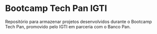 # Bootcamp Tech Pan IGTI
Repositório para armazenar projetos desenvolvidos durante o Bootcamp Tech Pan, promovido pelo IGTI em parceria com o Banco Pan.
